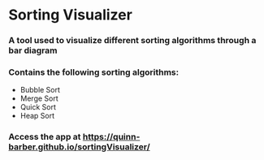 # Sorting Visualizer


### A tool used to visualize different sorting algorithms through a bar diagram

### Contains the following sorting algorithms:
* Bubble Sort
* Merge Sort
* Quick Sort
* Heap Sort

### Access the app at https://quinn-barber.github.io/sortingVisualizer/

